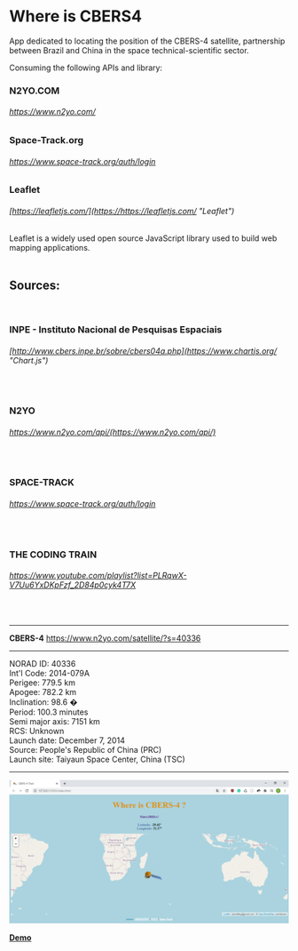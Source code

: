 # Where is CBERS4
App dedicated to locating the position of the CBERS-4 satellite, partnership between Brazil and China in the space technical-scientific sector.

Consuming the following APIs and library:

### N2YO.COM
###### https://www.n2yo.com/

### Space-Track.org
###### https://www.space-track.org/auth/login

### Leaflet
###### [https://leafletjs.com/](https://https://leafletjs.com/ "Leaflet")
Leaflet is a widely used open source JavaScript library used to build web mapping applications. 
<br>
<br>

## Sources:
<br>

### INPE - Instituto Nacional de Pesquisas Espaciais
###### [http://www.cbers.inpe.br/sobre/cbers04a.php](https://www.chartjs.org/ "Chart.js")
<br>

### N2YO
###### https://www.n2yo.com/api/(https://www.n2yo.com/api/)
<br>

### SPACE-TRACK
###### https://www.space-track.org/auth/login
<br>

### THE CODING TRAIN
###### https://www.youtube.com/playlist?list=PLRqwX-V7Uu6YxDKpFzf_2D84p0cyk4T7X
<br>

_______________________________________________________
**CBERS-4**
https://www.n2yo.com/satellite/?s=40336
_______________________________________________________

NORAD ID: 40336<br>
Int'l Code: 2014-079A<br> 
Perigee: 779.5 km<br> 
Apogee: 782.2 km<br> 
Inclination: 98.6 �<br> 
Period: 100.3 minutes<br> 
Semi major axis: 7151 km<br> 
RCS: Unknown<br> 
Launch date: December 7, 2014<br>
Source: People's Republic of China (PRC)<br>
Launch site: Taiyaun Space Center, China (TSC)<br>

_______________________________________________________

![](https://raw.githubusercontent.com/danielfbrg/danielfbrg.github.io/master/cbers04/Screenshot.png)

[**Demo**](https://danielfbrg.github.io/cbers04/)
